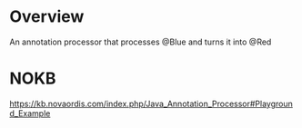 # Overview

An annotation processor that processes @Blue and turns it into @Red

# NOKB

https://kb.novaordis.com/index.php/Java_Annotation_Processor#Playground_Example 